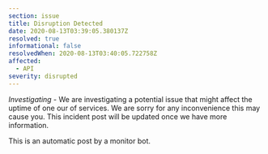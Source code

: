 ```yaml
---
section: issue
title: Disruption Detected
date: 2020-08-13T03:39:05.380137Z
resolved: true
informational: false
resolvedWhen: 2020-08-13T03:40:05.722758Z
affected:
  - API
severity: disrupted
---
```

*Investigating* - We are investigating a potential issue that might affect the uptime of one our of services. We are sorry for any inconvenience this may cause you. This incident post will be updated once we have more information.

This is an automatic post by a monitor bot.
        